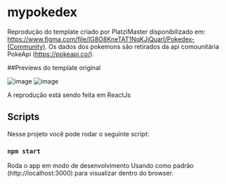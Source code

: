 # mypokedex
Reprodução do template criado por PlatziMaster disponibilizado em: https://www.figma.com/file/lG8O8KneTAT1NqKJjQuarI/Pokedex-(Community). Os dados dos pokemons são retirados da api comounitária PokeApi (https://pokeapi.co/).

##Previews do template original


![image](https://user-images.githubusercontent.com/60353241/217944888-39c4de42-2f8d-4bbb-87b3-87bb4f1a0731.png)
![image](https://user-images.githubusercontent.com/60353241/217944924-4ed8a07e-fcd5-425d-86e3-db323904cfa7.png)


A reprodução está sendo feita em ReactJs

## Scripts
Nesse projeto você pode rodar o seguinte script:

### `npm start`
Roda o app em modo de desenvolvimento
Usando como padrão (http://localhost:3000) para visualizar dentro do browser.

